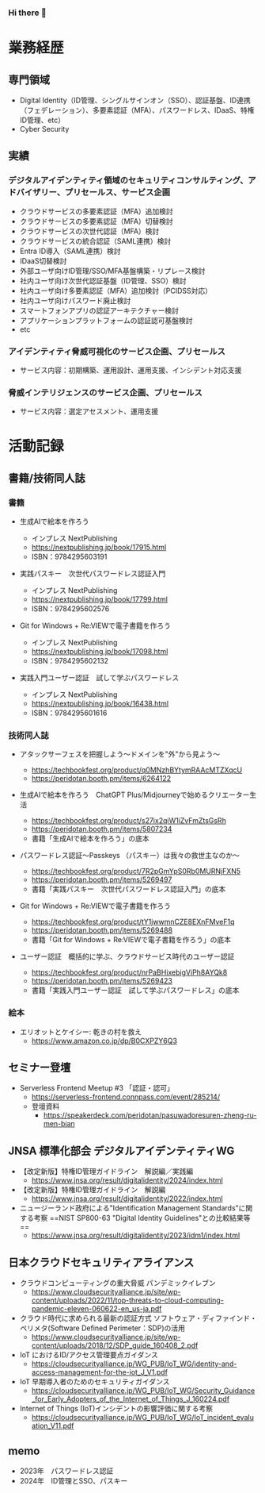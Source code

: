 ### Hi there 👋

<!--
**peridotan/peridotan** is a ✨ _special_ ✨ repository because its `README.md` (this file) appears on your GitHub profile.

Here are some ideas to get you started:

- 🔭 I’m currently working on ...
- 🌱 I’m currently learning ...
- 👯 I’m looking to collaborate on ...
- 🤔 I’m looking for help with ...
- 💬 Ask me about ...
- 📫 How to reach me: ...
- 😄 Pronouns: ...
- ⚡ Fun fact: ...
-->

# 業務経歴
## 専門領域
- Digital Identity（ID管理、シングルサインオン（SSO）、認証基盤、ID連携（フェデレーション）、多要素認証（MFA）、パスワードレス、IDaaS、特権ID管理、etc）
- Cyber Security
  
## 実績
### デジタルアイデンティティ領域のセキュリティコンサルティング、アドバイザリー、プリセールス、サービス企画
- クラウドサービスの多要素認証（MFA）追加検討
- クラウドサービスの多要素認証（MFA）切替検討
- クラウドサービスの次世代認証（MFA）検討
- クラウドサービスの統合認証（SAML連携）検討
- Entra ID導入（SAML連携）検討
- IDaaS切替検討
- 外部ユーザ向けID管理/SSO/MFA基盤構築・リプレース検討
- 社内ユーザ向け次世代認証基盤（ID管理、SSO）検討
- 社内ユーザ向け多要素認証（MFA）追加検討（PCIDSS対応）
- 社内ユーザ向けパスワード廃止検討
- スマートフォンアプリの認証アーキテクチャー検討
- アプリケーションプラットフォームの認証認可基盤検討
- etc
  
### アイデンティティ脅威可視化のサービス企画、プリセールス
- サービス内容：初期構築、運用設計、運用支援、インシデント対応支援
  
### 脅威インテリジェンスのサービス企画、プリセールス
-  サービス内容：選定アセスメント、運用支援

# 活動記録
## 書籍/技術同人誌
### 書籍
- 生成AIで絵本を作ろう
	- インプレス NextPublishing
	- https://nextpublishing.jp/book/17915.html
	- ISBN：9784295603191

 - 実践パスキー　次世代パスワードレス認証入門
	- インプレス NextPublishing
	- https://nextpublishing.jp/book/17799.html
	- ISBN：9784295602576

 - Git for Windows + Re:VIEWで電子書籍を作ろう
	- インプレス NextPublishing
	- https://nextpublishing.jp/book/17098.html
 	- ISBN：9784295602132

- 実践入門ユーザー認証　試して学ぶパスワードレス
	- インプレス NextPublishing
	- https://nextpublishing.jp/book/16438.html
	- ISBN：9784295601616

### 技術同人誌
 - アタックサーフェスを把握しよう～ドメインを"外"から見よう～
 	- https://techbookfest.org/product/q0MNzhBYtymRAAcMTZXqcU
  	- https://peridotan.booth.pm/items/6264122

 - 生成AIで絵本を作ろう　ChatGPT Plus/Midjourneyで始めるクリエーター生活
	- https://techbookfest.org/product/s27ix2qiW1iZvFmZtsGsRh
 	- https://peridotan.booth.pm/items/5807234
  	- 書籍「生成AIで絵本を作ろう」の底本
    
- パスワードレス認証～Passkeys （パスキー）は我々の救世主なのか～
	- https://techbookfest.org/product/7R2pGmYpS0Rb0MURNjFXN5
 	- https://peridotan.booth.pm/items/5269497
	- 書籍「実践パスキー　次世代パスワードレス認証入門」の底本
   
- Git for Windows + Re:VIEWで電子書籍を作ろう
	- https://techbookfest.org/product/tY1jwwmnCZE8EXnFMveF1q
 	- https://peridotan.booth.pm/items/5269488
	- 書籍「Git for Windows + Re:VIEWで電子書籍を作ろう」の底本
   
 - ユーザー認証　概括的に学ぶ、クラウドサービス時代のユーザー認証
	- https://techbookfest.org/product/nrPaBHixebigViPh8AYQk8
 	- https://peridotan.booth.pm/items/5269423
	- 書籍「実践入門ユーザー認証　試して学ぶパスワードレス」の底本

### 絵本
- エリオットとケイシー: 乾きの村を救え
	- https://www.amazon.co.jp/dp/B0CXPZY6Q3

## セミナー登壇
- Serverless Frontend Meetup #3 「認証・認可」
	- https://serverless-frontend.connpass.com/event/285214/
	- 登壇資料
		- https://speakerdeck.com/peridotan/pasuwadoresuren-zheng-ru-men-bian

## JNSA 標準化部会 デジタルアイデンティティWG
- 【改定新版】特権ID管理ガイドライン　解説編／実践編
	- https://www.jnsa.org/result/digitalidentity/2024/index.html	
- 【改定新版】特権ID管理ガイドライン　解説編
	- https://www.jnsa.org/result/digitalidentity/2022/index.html
- ニュージーランド政府による"Identification Management Standards"に関する考察
==NIST SP800-63 "Digital Identity Guidelines"との比較結果等==
	- https://www.jnsa.org/result/digitalidentity/2023/idm1/index.html

## 日本クラウドセキュリティアライアンス
- クラウドコンピューティングの重大脅威 パンデミックイレブン
	- https://www.cloudsecurityalliance.jp/site/wp-content/uploads/2022/11/top-threats-to-cloud-computing-pandemic-eleven-060622-en_us-ja.pdf
- クラウド時代に求められる最新の認証方式 ソフトウェア・ディファインド・ペリメタ(Software Defined Perimeter：SDP)の活用
	- https://www.cloudsecurityalliance.jp/site/wp-content/uploads/2018/12/SDP_guide_160408_2.pdf
- IoT におけるID/アクセス管理要点ガイダンス
	- https://cloudsecurityalliance.jp/WG_PUB/IoT_WG/identity-and-access-management-for-the-iot_J_V1.pdf
- IoT 早期導入者のためのセキュリティガイダンス
	- https://cloudsecurityalliance.jp/WG_PUB/IoT_WG/Security_Guidance_for_Early_Adopters_of_the_Internet_of_Things_J_160224.pdf
- Internet of Things (IoT)インシデントの影響評価に関する考察
	- https://cloudsecurityalliance.jp/WG_PUB/IoT_WG/IoT_incident_evaluation_V11.pdf

## memo
- 2023年　パスワードレス認証
- 2024年　ID管理とSSO、パスキー
